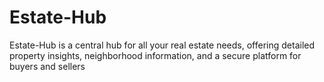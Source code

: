 # Estate-Hub
Estate-Hub is a central hub for all your real estate needs, offering detailed property insights, neighborhood information, and a secure platform for buyers and sellers
